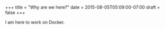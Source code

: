 +++
title = "Why are we here?"
date = 2015-08-05T05:09:00-07:00
draft = false
+++

I am here to work on Docker.